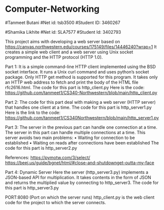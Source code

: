 # Computer-Networking
#Tanmeet Butani
#Net id: tsb3500
#Student ID: 3460267

#Shamika Likhite
#Net id: SLA7577
#Student Id: 3402793

This project aims with developing a web server based on https://canvas.northwestern.edu/courses/175149/files/14446240?wrap=1
It creates a simple web client and a web server using Unix socket programming and the HTTP protocol (HTTP 1.0).

Part 1: It is a simple command-line HTTP client implemented using the BSD socket interface. It runs a Unix curl command and uses python’s socket package. Only HTTP get method is supported for this program. It takes only an HTTP web address to fetch and print the body of the HTML file rfc2616.html.
The code for this part is http_client.py
Here is the code: https://github.com/tanmeet1/CS340-Northwestern/blob/main/http_client.py

Part 2: The code for this part deal with making a web server (HTTP server) that handles one client at a time.
The code for this part is http_server1.py
Here is the link to the code: https://github.com/tanmeet1/CS340Northwestern/blob/main/http_server1.py

Part 3: The server in the previous part can handle one connection at a time. The server in this part can handle multiple connections at a time.
This server avoids two main problems:
•	Waiting for connection to be established
•	Waiting on reads after connections have been established
The code for this part is http_server2.py

References: 
https://pymotw.com/3/select/
https://beej.us/guide/bgnet/html/#close-and-shutdownget-outta-my-face

Part 4: Dynamic Server
Here the server (http_server3.py) implements a JSON-based API for multiplication.
It takes contents in the form of JSON and returns the multiplied value by connecting to http_server3.
The code for this part is http_server3.py

PORT:8080 (Port on which the server runs)
http_client.py is the web client code for the project to which the server connects.
